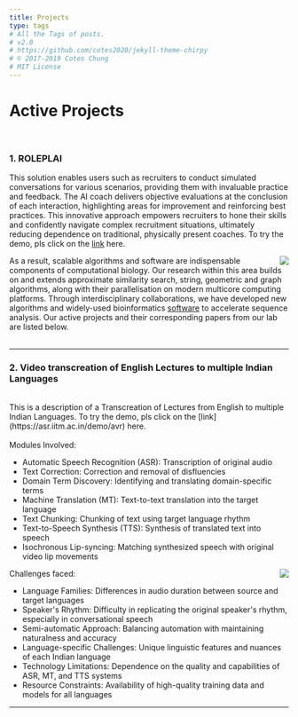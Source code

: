 ```yaml
---
title: Projects
type: tags
# All the Tags of posts.
# v2.0
# https://github.com/cotes2020/jekyll-theme-chirpy
# © 2017-2019 Cotes Chung
# MIT License
---
```


<head>
  <link
    href="https://fonts.googleapis.com/css?family=Montserrat"
    rel="stylesheet"
  />
  <link rel="stylesheet" href="../../assets/css/main.css" />
  <link rel="stylesheet" href="../../assets/css/project.css" />
</head>

# **Active Projects**

<br/>
<h3 style="font-weight: bold;">1. ROLEPLAI</h3>

This solution enables users such as recruiters to conduct simulated conversations for various scenarios, providing them with invaluable practice and feedback. The AI coach delivers objective evaluations at the conclusion of each interaction, highlighting areas for improvement and reinforcing best practices. This innovative approach empowers recruiters to hone their skills and confidently navigate complex recruitment situations, ultimately reducing dependence on traditional, physically present coaches.
To try the demo, pls click on the [link](https://dexianroleplai.azurewebsites.net) here.


   <img class="image" style="float: right;" src="./../assets/img/roleplai.gif">

As a result, scalable algorithms and software are indispensable components of computational biology. Our research within this area builds on and extends approximate similarity search, string, geometric and graph algorithms, along with their parallelisation on modern multicore computing platforms. Through interdisciplinary collaborations, we have developed new algorithms and widely-used bioinformatics [software](/software) to accelerate sequence analysis. Our active projects and their corresponding papers from our lab are listed below.
<br>
<br>
   <hr>
<!-- 1. **Algorithmic techniques for genome resequencing.**
   Mapping sequences to a reference genome is often the first computational step in deriving biological insights from genomic data. Accurate mapping of sequences is key to predict genetic or epigenetic variation. Doing this precisely has been challenging as human and other mammalian genomes are [riddled with near-identical repetitive sequences](https://journals.plos.org/plosgenetics/article?id=10.1371/journal.pgen.1002384). Such repeats often confuse existing sequence mappers, resulting in false-positive alignments and poor confidence scores. Desirable characteristics of a mapper include: (i) efficiency of the algorithm, (ii) high sensitivity and specificity, and (iii) scalability to large data sets and human genomes. In this project, we aim to develop provably-good and practical 'repeat-aware' mapping algorithms that meet these expectations. -->
<!-- 
   <img class="" style="float: right;" src="./../assets/img/resequencing.jpg">

   <!-- - [Weighted minimizer sampling improves long read mapping](http://cds.iisc.ac.in/faculty/chirag/pubs/2020_jain_weighted.pdf) ISMB 2020
   <!-- - [Strain-level metagenomic assignment and compositional estimation for long reads](http://cds.iisc.ac.in/faculty/chirag/pubs/2019_dilthey_strain.pdf) Nature Comm. 2019 -->


<!-- 1. **Video transcreation of English Lectures to multiple Indian Languages**  -->

<h3 style="font-weight: bold;">2. Video transcreation of English Lectures to multiple Indian Languages</h3>
<br>
This is a description of a Transcreation of Lectures from English to multiple Indian Languages. To try the demo, pls click on the [link](https://asr.iitm.ac.in/demo/avr) here. <br/> <br/>
Modules Involved: 
<br/>
<ul>
<li> Automatic Speech Recognition (ASR): Transcription of original audio </li>
<li> Text Correction: Correction and removal of disfluencies </li>
<li> Domain Term Discovery: Identifying and translating domain-specific terms </li>
<li> Machine Translation (MT): Text-to-text translation into the target language </li>
<li> Text Chunking: Chunking of text using target language rhythm </li>
<li> Text-to-Speech Synthesis (TTS): Synthesis of translated text into speech </li>
<li> Isochronous Lip-syncing: Matching synthesized speech with original video lip  movements </li>
</ul>

<img class="image" style="float: right;" src="./../assets/img/technology_pipeline.png">

Challenges faced: <br/>
<ul>

   <li> Language Families: Differences in audio duration between source and target languages </li>
    <li>Speaker's Rhythm: Difficulty in replicating the original speaker's rhythm, especially in conversational speech </li>
    <li>Semi-automatic Approach: Balancing automation with maintaining naturalness and accuracy </li>
    <li> Language-specific Challenges: Unique linguistic features and nuances of each Indian language </li>
    <li> Technology Limitations: Dependence on the quality and capabilities of ASR, MT, and TTS systems </li>
    <li> Resource Constraints: Availability of high-quality training data and models for all languages</li>

</ul>
<!-- 
   <img class="" style="float: right;" src="./../assets/img/genomegraph.jpg"> -->

   <!-- These include (i) development of theoretically well-founded sequence mapping algorithms and heuristics for genome-graphs, (ii) quantification of the benefit of adopting pan-genome approaches, and (iii) designing algorithms to build pan-genome graphs using millions of genomes as input. In each of the three aims, synergy is desired with downstream biological and clinical applications. -->

   <hr>


